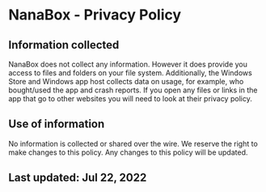 ﻿# NanaBox - Privacy Policy

## Information collected 
NanaBox does not collect any information. However it does provide you access to 
files and folders on your file system. Additionally, the Windows Store and 
Windows app host collects data on usage, for example, who bought/used the app 
and crash reports. If you open any files or links in the app that go to other
websites you will need to look at their privacy policy. 
 
## Use of information 
No information is collected or shared over the wire. We reserve the right to 
make changes to this policy. Any changes to this policy will be updated. 
 
## Last updated: Jul 22, 2022

